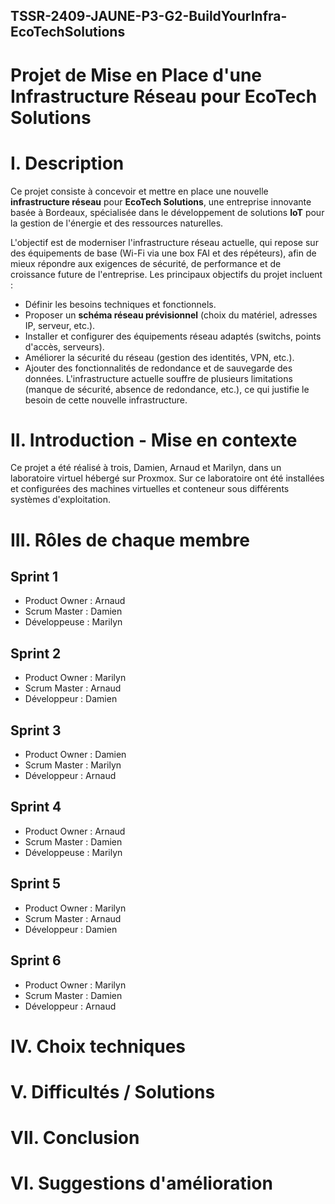 ## TSSR-2409-JAUNE-P3-G2-BuildYourInfra-EcoTechSolutions
# Projet de Mise en Place d'une Infrastructure Réseau pour EcoTech Solutions

# I. Description
Ce projet consiste à concevoir et mettre en place une nouvelle **infrastructure réseau** pour **EcoTech Solutions**, une entreprise innovante basée à Bordeaux, spécialisée dans le développement de solutions **IoT** pour la gestion de l'énergie et des ressources naturelles. 

L'objectif est de moderniser l'infrastructure réseau actuelle, qui repose sur des équipements de base (Wi-Fi via une box FAI et des répéteurs), afin de mieux répondre aux exigences de sécurité, de performance et de croissance future de l'entreprise.
Les principaux objectifs du projet incluent :
- Définir les besoins techniques et fonctionnels.
- Proposer un **schéma réseau prévisionnel** (choix du matériel, adresses IP, serveur, etc.).
- Installer et configurer des équipements réseau adaptés (switchs, points d'accès, serveurs).
- Améliorer la sécurité du réseau (gestion des identités, VPN, etc.).
- Ajouter des fonctionnalités de redondance et de sauvegarde des données.
L'infrastructure actuelle souffre de plusieurs limitations (manque de sécurité, absence de redondance, etc.), ce qui justifie le besoin de cette nouvelle infrastructure.

# II. Introduction - Mise en contexte
Ce projet a été réalisé à trois, Damien, Arnaud et Marilyn, dans un laboratoire virtuel hébergé sur Proxmox. Sur ce laboratoire ont été installées et configurées des machines virtuelles et conteneur sous différents systèmes d'exploitation. 

# III. Rôles de chaque membre
## Sprint 1
- Product Owner : Arnaud
- Scrum Master : Damien
- Développeuse : Marilyn
## Sprint 2
- Product Owner : Marilyn
- Scrum Master : Arnaud
- Développeur : Damien
## Sprint 3
- Product Owner : Damien
- Scrum Master : Marilyn
- Développeur : Arnaud
## Sprint 4
- Product Owner : Arnaud
- Scrum Master : Damien
- Développeuse : Marilyn
## Sprint 5
- Product Owner : Marilyn
- Scrum Master : Arnaud
- Développeur : Damien
## Sprint 6
- Product Owner : Marilyn
- Scrum Master : Damien
- Développeur : Arnaud
  
 # IV. Choix techniques

 # V. Difficultés / Solutions

 # VII. Conclusion

 # VI. Suggestions d'amélioration

  

